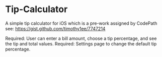 # Tip-Calculator
A simple tip calculator for iOS which is a pre-work assigned by CodePath see: https://gist.github.com/timothy1ee/7747214

Required: User can enter a bill amount, choose a tip percentage, and see the tip and total values.
Required: Settings page to change the default tip percentage.
